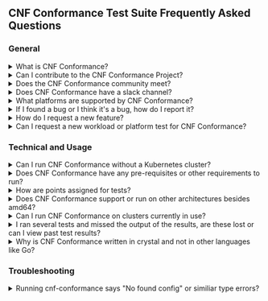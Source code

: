CNF Conformance Test Suite Frequently Asked Questions 
---

### General
<details> <summary>What is CNF Conformance?</summary>
<p>

 - The CNF Conformance program enables interoperability of Cloud native Network Functions (CNFs) from multiple vendors running on top of Kubernetes. The goal is to provide an open source test suite to demonstrate conformance and implementation of best practices for both open and closed source Cloud native Network Functions.

</p>
</details>

<details> <summary>Can I contribute to the CNF Conformance Project?</summary>
<p>

 - Yes. You can start by reading the [CNF Conformance Contributing Guidelines](https://github.com/cncf/cnf-conformance/blob/master/CONTRIBUTING.md).

</p>
</details>

<details> <summary>Does the CNF Conformance community meet?</summary>
<p>

 - Yes. The CNF Conformance team meets once a week on Thursdays at 14:15-15:00 UTC. You can find more info about the meeting [here.](https://github.com/cncf/cnf-conformance/blob/master/CONTRIBUTING.md#community-meeting)

</p>
</details>

<details> <summary>Does CNF Conformance have a slack channel?</summary>
<p>

 - Yes. We have several two channels on [https://slack.cncf.io/](https://slack.cncf.io/), cnf-conformance and cnf-conformance-dev.

</p>
</details>

<details> <summary>What platforms are supported by CNF Conformance?</summary>
<p>

 - CNF Conformance runs on most major Linux distributions and WSL (Windows Subsystem for Linux). 

</p>
</details>

<details> <summary>If I found a bug or I think it's a bug, how do I report it?</summary>
<p>

 - If you would like to report a bug, please create a [new issue](https://github.com/cncf/cnf-conformance/issues/new?assignees=&labels=bug&template=bug-report.md&title=%5BBUG%5D) (using the **Bug Report** Template).

</p>
</details>

<details> <summary>How do I request a new feature?</summary>
<p>

 - If you would like to request an enhancement, please create a [new issue](https://github.com/cncf/cnf-conformance/issues/new?assignees=&labels=enhancement&template=feature-request.md&title=%5BFeature%5D) (using the **Feature Request** Template).

</p>
</details>

<details> <summary>Can I request a new workload or platform test for CNF Conformance?</summary>
<p>

 - Yes. If you would like to request a new workload test, please create a [new issue](https://github.com/cncf/cnf-conformance/issues/new?assignees=&labels=workload&template=new-workload-test.md&title=%5BWorkload%5D) (using the **New Workload Test** Template) or create a [new issue](https://github.com/cncf/cnf-conformance/issues/new?assignees=&labels=platform&template=new-platform-test.md&title=%5BPlatform%5D) (using the **New Platform Test** Template).

</p>
</details>

### Technical and Usage
<details> <summary>Can I run CNF Conformance without a Kubernetes cluster?</summary>
<p>

 - In simple terms, no. You need some type of Kubernetes (K8s) cluster whether it's bare metal, kind, Docker and so on to run CNF Conformance suite against your CNF.

</p>
</details>

<details> <summary>Does CNF Conformance have any pre-requisites or other requirements to run?</summary>
<p>

 - Yes. There are a few requirements for CNF Conformance. You can read about the requirements in the [INSTALL Guide](https://github.com/cncf/cnf-conformance/blob/master/INSTALL.md#prerequisites).

</p>
</details>

<details> <summary>How are points assigned for tests?</summary>
<p>

 - Points are different for each test and workload but in general terms, pass defaults to 5 and fail is a -1. See [points.yml](https://github.com/cncf/cnf-conformance/blob/master/points.yml) for more details on the different points for default scoring.

</p>
</details>

<details> <summary>Does CNF Conformance support or run on other architectures besides amd64?</summary>
<p>

 - Not currently at this time.

</p>
</details>

<details> <summary>Can I run CNF Conformance on clusters currently in use?</summary>
<p>

 - Yes but it's not recommended. There is a destructive option that will test your nodes with reboots and recovery. We recommend that tests are run in an environment that is not currently used by others, typically in a test or dev environment setting.

</p>
</details>

<details> <summary>I ran several tests and missed the output of the results, are these lost or can I view past test results?</summary>
<p>

 - All test results are stored in the results/ directory of where you installed the CNF Conformance suite in yaml format.

</p>
</details>

<details> <summary>Why is CNF Conformance written in crystal and not in other languages like Go?</summary>
<p>

 - The short answer is Crystal fit the criteria we looked at in a language at the time which needed to run external programs/test suites and internal tests - [Taylor Carpenter](https://app.slack.com/client/T08PSQ7BQ/G019HM3K54H/user_profile/U7HCKCW90) via https://slack.cncf.io/ 
 - Usability for Humans - Crystal, puts readablility for humans as a priority, which is why its syntax heavily inspired by Ruby.
 - Type checking system to help humans catch their errors earlier
 - Compiled language for portability, reduced size, and performance
 - Metaprogramming through Crystal's powerful macro system
 - Concurrency throughy green threads, called fiberes, which communicate over channels like Go lang and Clojure
 - Dependency management for libraries and applications via the [crystal manager Shards](https://github.com/crystal-lang/shards)

</p>
</details>


### Troubleshooting
<details> <summary>Running cnf-conformance says "No found config" or similiar type errors?</summary>
<p>

 - This may indicate that you are not pointing to a valid cnf-conformance.yml config file for your CNF. You may want to read or review the [CNF Conformance INSTALL](https://github.com/cncf/cnf-conformance/blob/master/INSTALL.md) instructions or the [USAGE Documentation](https://github.com/cncf/cnf-conformance/blob/master/USAGE.md). 

</p>
</details>
